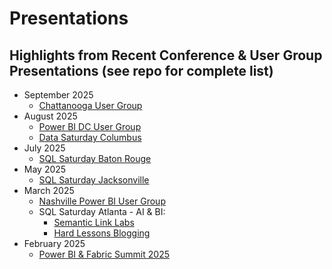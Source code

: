 # Presentations

## Highlights from Recent Conference & User Group Presentations (see repo for complete list)

* September 2025
  * [Chattanooga User Group](https://github.com/thedaxshepherd/Presentations/tree/main/Events/UserGroups/2025/September/ChattanoogaUserGroup)
* August 2025
  * [Power BI DC User Group](https://github.com/thedaxshepherd/Presentations/tree/main/Events/UserGroups/2025/August/PowerBIDC)
  * [Data Saturday Columbus](https://github.com/thedaxshepherd/Presentations/blob/main/Events/Data_Saturday/2025/August/Columbus)
* July 2025
  * [SQL Saturday Baton Rouge](https://github.com/thedaxshepherd/Presentations/blob/main/Events/SQL_Saturday/2025/July/BatonRouge)
* May 2025
  * [SQL Saturday Jacksonville](https://github.com/thedaxshepherd/Presentations/blob/main/Events/SQL_Saturday/2025/May/SQLSatJAX)
* March 2025
  * [Nashville Power BI User Group](https://github.com/thedaxshepherd/Presentations/tree/main/Events/UserGroups/2025/March/NashvillePowerBIUserGroup)
  * SQL Saturday Atlanta - AI & BI:
    * [Semantic Link Labs](https://github.com/thedaxshepherd/Presentations/blob/main/Events/SQL_Saturday/2025/March/Atlanta-AI&BI/1.SemanticLinkLabs)
    * [Hard Lessons Blogging](https://github.com/thedaxshepherd/Presentations/blob/main/Events/SQL_Saturday/2025/March/Atlanta-AI&BI/2.Blogging)
* February 2025
  * [Power BI & Fabric Summit 2025](https://github.com/thedaxshepherd/Presentations/tree/main/Events/misc/PowerBIFabricSummit25)